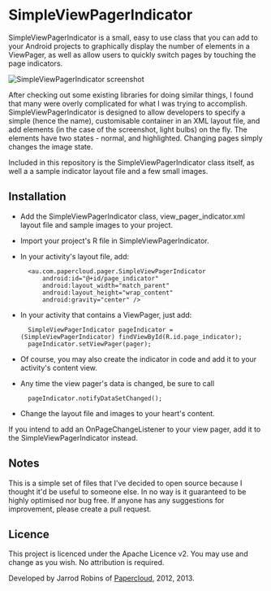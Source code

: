 SimpleViewPagerIndicator
========================
SimpleViewPagerIndicator is a small, easy to use class that you can add to your Android projects to graphically display the number of elements in a ViewPager, as well as allow users to quickly switch pages by touching the page indicators.

![SimpleViewPagerIndicator screenshot](http://i.imgur.com/QALrG.png)

After checking out some existing libraries for doing similar things, I found that many were overly complicated for what I was trying to accomplish. SimpleViewPagerIndicator is designed to allow developers to specify a simple (hence the name), customisable container in an XML layout file, and add elements (in the case of the screenshot, light bulbs) on the fly. The elements have two states - normal, and highlighted. Changing pages simply changes the image state.

Included in this repository is the SimpleViewPagerIndicator class itself, as well a a sample indicator layout file and a few small images. 

Installation
------------
+ Add the SimpleViewPagerIndicator class, view\_pager\_indicator.xml layout file and sample images to your project.
+ Import your project's R file in SimpleViewPagerIndicator.
+ In your activity's layout file, add: 

		<au.com.papercloud.pager.SimpleViewPagerIndicator
	        android:id="@+id/page_indicator"
	        android:layout_width="match_parent"
	        android:layout_height="wrap_content"
	        android:gravity="center" />
   
+ In your activity that contains a ViewPager, just add:

		SimpleViewPagerIndicator pageIndicator = (SimpleViewPagerIndicator) findViewById(R.id.page_indicator);
		pageIndicator.setViewPager(pager);
		
+ Of course, you may also create the indicator in code and add it to your activity's content view. 
+ Any time the view pager's data is changed, be sure to call

		pageIndicator.notifyDataSetChanged();
		
+ Change the layout file and images to your heart's content. 
		
If you intend to add an OnPageChangeListener to your view pager, add it to the SimpleViewPagerIndicator instead.

Notes
-----
This is a simple set of files that I've decided to open source because I thought it'd be useful to someone else. In no way is it guaranteed to be highly optimised nor bug free. If anyone has any suggestions for improvement, please create a pull request. 

Licence 
-------
This project is licenced under the Apache Licence v2. You may use and change as you wish. No attribution is required.

Developed by Jarrod Robins of [Papercloud](http://www.papercloud.com.au), 2012, 2013.
